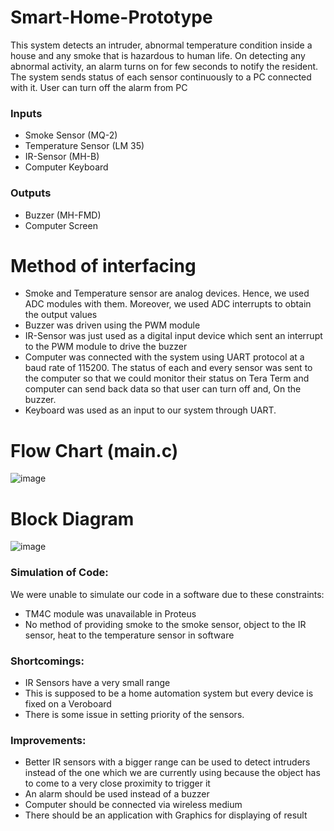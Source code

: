 # Smart-Home-Prototype
This system detects an intruder, abnormal temperature condition inside a house and any smoke that is hazardous to human life. On detecting any abnormal activity, an alarm turns on for few seconds to notify the resident. The system sends status of each sensor continuously to a PC connected with it. User can turn off the alarm from PC

### Inputs
* Smoke Sensor (MQ-2)
* Temperature Sensor (LM 35)
* IR-Sensor (MH-B)
* Computer Keyboard	

### Outputs
* Buzzer (MH-FMD)
* Computer Screen

# Method of interfacing
*	Smoke and Temperature sensor are analog devices. Hence, we used ADC modules with them. Moreover, we used ADC interrupts to obtain the output values
*	Buzzer was driven using the PWM module
*	IR-Sensor was just used as a digital input device which sent an interrupt to the PWM module to drive the buzzer
*	Computer was connected with the system using UART protocol at a baud rate of 115200. The status of each and every sensor was sent to the computer so that we could monitor their status on Tera Term and computer can send back data so that user can turn off and, On the buzzer.
*	Keyboard was used as an input to our system through UART.

# Flow Chart (main.c)
![image](https://user-images.githubusercontent.com/118768714/217047496-5685c569-b611-48ac-ac62-f02587d22e49.png)

# Block Diagram
![image](https://user-images.githubusercontent.com/118768714/217048353-02ec1eac-9c5b-4560-ba59-7c4f9627c515.png)

### Simulation of Code:
We were unable to simulate our code in a software due to these constraints:
*	TM4C module was unavailable in Proteus
*	No method of providing smoke to the smoke sensor, object to the IR sensor, heat to the temperature sensor in software

### Shortcomings:
*	IR Sensors have a very small range
*	This is supposed to be a home automation system but every device is fixed on a Veroboard
*	There is some issue in setting priority of the sensors.

### Improvements:
* Better IR sensors with a bigger range can be used to detect intruders instead of the one which we are currently using because the object has to come to a very close proximity to trigger it
*	An alarm should be used instead of a buzzer
*	Computer should be connected via wireless medium
*	There should be an application with Graphics for displaying of result
